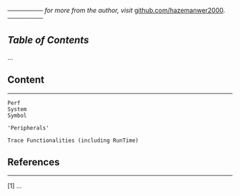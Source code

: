 ──────── *for more from the author, visit* [github.com/hazemanwer2000](https://github.com/hazemanwer2000). ────────
## *Table of Contents*
...
## Content
---
```
Perf
System
Symbol

'Peripherals'

Trace Functionalities (including RunTime)
```
## References
---
[1] ...